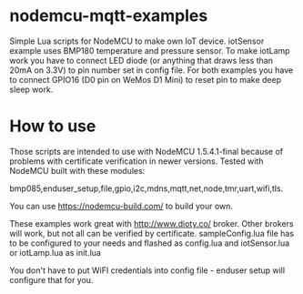 # nodemcu-mqtt-examples
Simple Lua scripts for NodeMCU to make own IoT device. iotSensor example uses BMP180 temperature and pressure sensor. To make iotLamp work you have to connect LED diode (or anything that draws less than 20mA on 3.3V) to pin number set in config file. For both examples you have to connect GPIO16 (D0 pin on WeMos D1 Mini) to reset pin to make deep sleep work.   

# How to use
Those scripts are intended to use with NodeMCU 1.5.4.1-final because of problems with certificate verification in newer versions. Tested with NodeMCU built with these modules:

bmp085,enduser_setup,file,gpio,i2c,mdns,mqtt,net,node,tmr,uart,wifi,tls.

You can use https://nodemcu-build.com/ to build your own.

These examples work great with http://www.dioty.co/ broker. Other brokers will work, but not all can be verified by certificate. sampleConfig.lua file has to be configured to your needs and flashed as config.lua and iotSensor.lua or iotLamp.lua as init.lua 

You don't have to put WiFI credentials into config file - enduser setup will configure that for you.
